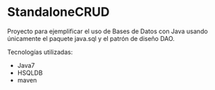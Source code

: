 # StandaloneCRUD
Proyecto para ejemplificar el uso de Bases de Datos con Java usando únicamente el paquete java.sql y el patrón de diseño DAO.

Tecnologías utilizadas:
* Java7
* HSQLDB
* maven